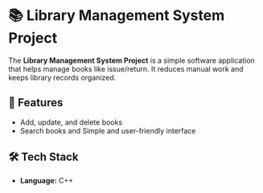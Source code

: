 # 📚 Library Management System Project

The **Library Management System Project** is a simple software application that helps manage books like issue/return. It reduces manual work and keeps library records organized.

## 🚀 Features
- Add, update, and delete books   
- Search books and Simple and user-friendly interface  

## 🛠 Tech Stack
- **Language:** C++ 



